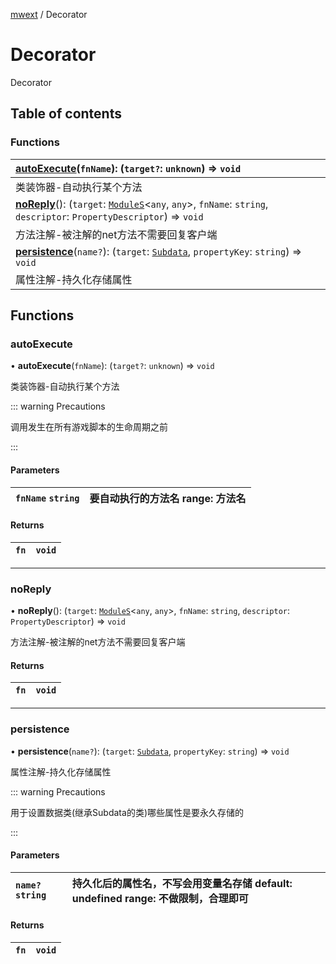 [mwext](Extension.mwext.md) / Decorator

# Decorator <Badge type="tip" text="Namespace" /> <Score text="Decorator" />

Decorator

## Table of contents

### Functions <Score text="Functions" /> 
| **[autoExecute](mwext.Decorator.md#autoexecute)**(`fnName`): (`target?`: `unknown`) => `void`   |
| :-----|
| 类装饰器-自动执行某个方法|
| **[noReply](mwext.Decorator.md#noreply)**(): (`target`: [`ModuleS`](../classes/mwext.ModuleS.md)<`any`, `any`\>, `fnName`: `string`, `descriptor`: `PropertyDescriptor`) => `void` <Badge type="tip" text="server" />  |
| 方法注解-被注解的net方法不需要回复客户端|
| **[persistence](mwext.Decorator.md#persistence)**(`name?`): (`target`: [`Subdata`](../classes/mwext.Subdata.md), `propertyKey`: `string`) => `void`   |
| 属性注解-持久化存储属性|

## Functions

### autoExecute <Score text="autoExecute" /> 

• **autoExecute**(`fnName`): (`target?`: `unknown`) => `void` 

类装饰器-自动执行某个方法

::: warning Precautions

调用发生在所有游戏脚本的生命周期之前

:::

#### Parameters

| `fnName` `string` |  要自动执行的方法名 range: 方法名 |
| :------ | :------ |

#### Returns

| `fn` | `void` |
| :------ | :------ |

___

### noReply <Score text="noReply" /> 

• **noReply**(): (`target`: [`ModuleS`](../classes/mwext.ModuleS.md)<`any`, `any`\>, `fnName`: `string`, `descriptor`: `PropertyDescriptor`) => `void` <Badge type="tip" text="server" />

方法注解-被注解的net方法不需要回复客户端

#### Returns

| `fn` | `void` |
| :------ | :------ |

___

### persistence <Score text="persistence" /> 

• **persistence**(`name?`): (`target`: [`Subdata`](../classes/mwext.Subdata.md), `propertyKey`: `string`) => `void` 

属性注解-持久化存储属性

::: warning Precautions

用于设置数据类(继承Subdata的类)哪些属性是要永久存储的

:::

#### Parameters

| `name?` `string` |  持久化后的属性名，不写会用变量名存储 default: undefined range: 不做限制，合理即可 |
| :------ | :------ |

#### Returns

| `fn` | `void` |
| :------ | :------ |
